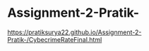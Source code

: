 # Assignment-2-Pratik-
https://pratiksurya22.github.io/Assignment-2-Pratik-/CybecrimeRateFinal.html

